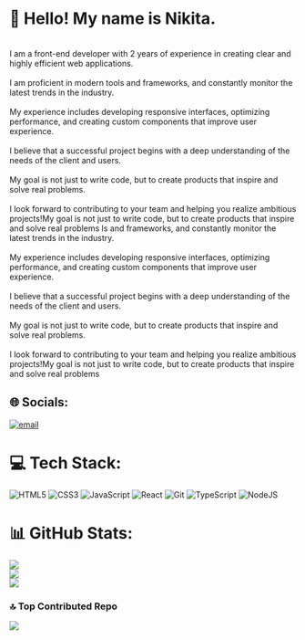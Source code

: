 # 👋 Hello! My name is Nikita.
<br>I am a front-end developer with 2 years of experience in creating clear and highly efficient web applications.<br><br>I am proficient in modern tools and frameworks, and constantly monitor the latest trends in the industry.<br><br>My experience includes developing responsive interfaces, optimizing performance, and creating custom components that improve user experience.<br><br>I believe that a successful project begins with a deep understanding of the needs of the client and users.<br><br>My goal is not just to write code, but to create products that inspire and solve real problems.<br><br>I look forward to contributing to your team and helping you realize ambitious projects!My goal is not just to write code, but to create products that inspire and solve real problems
ls and frameworks, and constantly monitor the latest trends in the industry.<br><br>My experience includes developing responsive interfaces, optimizing performance, and creating custom components that improve user experience.<br><br>I believe that a successful project begins with a deep understanding of the needs of the client and users.<br><br>My goal is not just to write code, but to create products that inspire and solve real problems.<br><br>I look forward to contributing to your team and helping you realize ambitious projects!My goal is not just to write code, but to create products that inspire and solve real problems


## 🌐 Socials:
[![email](https://img.shields.io/badge/Email-D14836?logo=gmail&logoColor=white)](mailto:nmensky@gmail.com)

# 💻 Tech Stack:
![HTML5](https://img.shields.io/badge/html5-%23E34F26.svg?style=for-the-badge&logo=html5&logoColor=white) ![CSS3](https://img.shields.io/badge/css3-%231572B6.svg?style=for-the-badge&logo=css3&logoColor=white) ![JavaScript](https://img.shields.io/badge/javascript-%23323330.svg?style=for-the-badge&logo=javascript&logoColor=%23F7DF1E) ![React](https://img.shields.io/badge/react-%2320232a.svg?style=for-the-badge&logo=react&logoColor=%2361DAFB) ![Git](https://img.shields.io/badge/git-%23F05033.svg?style=for-the-badge&logo=git&logoColor=white) ![TypeScript](https://img.shields.io/badge/typescript-%23007ACC.svg?style=for-the-badge&logo=typescript&logoColor=white) ![NodeJS](https://img.shields.io/badge/node.js-6DA55F?style=for-the-badge&logo=node.js&logoColor=white)
# 📊 GitHub Stats:
![](https://github-readme-stats.vercel.app/api?username=thermojam&theme=neon&hide_border=false&include_all_commits=false&count_private=false)<br/>
![](https://github-readme-streak-stats.herokuapp.com/?user=thermojam&theme=neon&hide_border=false)<br/>
![](https://github-readme-stats.vercel.app/api/top-langs/?username=thermojam&theme=neon&hide_border=false&include_all_commits=false&count_private=false&layout=compact)

### 🔝 Top Contributed Repo
![](https://github-contributor-stats.vercel.app/api?username=thermojam&limit=5&theme=neon&combine_all_yearly_contributions=true)
